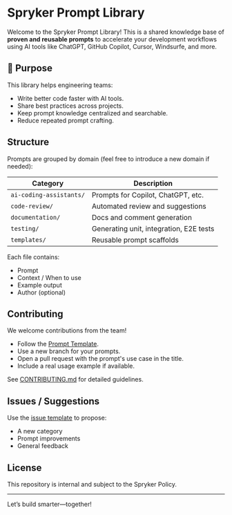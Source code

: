 # Spryker Prompt Library

Welcome to the Spryker Prompt Library! This is a shared knowledge base of **proven and reusable prompts** to accelerate your development workflows using AI tools like ChatGPT, GitHub Copilot, Cursor, Windsurfe, and more.

## 🚀 Purpose

This library helps engineering teams:
- Write better code faster with AI tools.
- Share best practices across projects.
- Keep prompt knowledge centralized and searchable.
- Reduce repeated prompt crafting.

## Structure

Prompts are grouped by domain (feel free to introduce a new domain if needed):

| Category        | Description                                 |
|----------------|---------------------------------------------|
| `ai-coding-assistants/` | Prompts for Copilot, ChatGPT, etc. |
| `code-review/`          | Automated review and suggestions   |
| `documentation/`        | Docs and comment generation        |
| `testing/`              | Generating unit, integration, E2E tests |
| `templates/`            | Reusable prompt scaffolds          |

Each file contains:
- Prompt
- Context / When to use
- Example output
- Author (optional)

## Contributing

We welcome contributions from the team!

- Follow the [Prompt Template](prompts/templates/prompt-template.md).
- Use a new branch for your prompts.
- Open a pull request with the prompt's use case in the title.
- Include a real usage example if available.

See [CONTRIBUTING.md](CONTRIBUTING.md) for detailed guidelines.

## Issues / Suggestions

Use the [issue template](.github/ISSUE_TEMPLATE/new_prompt_suggestion.md) to propose:
- A new category
- Prompt improvements
- General feedback

## License

This repository is internal and subject to the Spryker Policy.

---

Let’s build smarter—together!